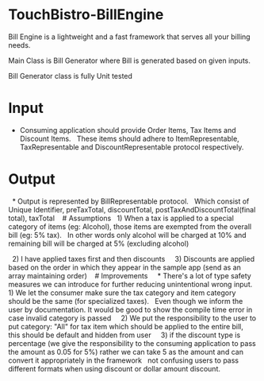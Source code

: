 # TouchBistro-BillEngine

Bill Engine is a lightweight and a fast framework that serves all your billing needs.

Main Class is Bill Generator where Bill is generated based on given inputs.

Bill Generator class is fully Unit tested

# Input
* Consuming application should provide Order Items, Tax Items and Discount Items.
  These items should adhere to ItemRepresentable, TaxRepresentable and DiscountRepresentable protocol respectively.
  
# Output
  * Output is represented by BillRepresentable protocol. 
  Which consist of Unique Identifier, preTaxTotal, discountTotal, postTaxAndDiscountTotal(final total), taxTotal
  
 # Assumptions
  1) When a tax is applied to a special category of items (eg: Alcohol), those items are exempted from the overall bill (eg: 5% tax).
  In other words only alcohol will be charged at 10% and remaining bill will be charged at 5% (excluding alcohol)

  2) I have applied taxes first and then discounts
  
  3) Discounts are applied based on the order in which they appear in the sample app (send as an array maintaining order)
  
 # Improvements
 
  * There's a lot of type safety measures we can introduce for further reducing unintentional wrong input. 
  1) We let the consumer make sure the tax category and item category should be the same (for specialized taxes). 
  Even though we inform the user by documentation. It would be good to show the compile time error in case invalid category is passed
  
  2) We put the responsibility to the user to put category: "All" for tax item which should be applied to the entire bill,
  this should be default and hidden from user
  
  3) if the discount type is percentage (we give the responsibility to the consuming application to pass the amount as 0.05 for 5%) rather we can take 5 as the amount and can convert it appropriately in the framework
  not confusing users to pass different formats when using discount or dollar amount discount.
